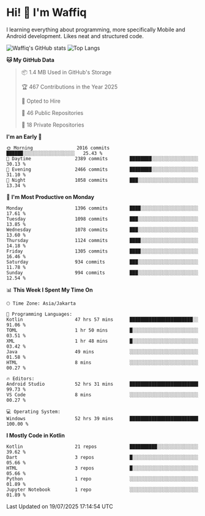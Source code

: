 
# Hi! 👋 I'm Waffiq

I learning everything about programming, more specifically Mobile and Android development. Likes neat and structured code.

<!-- Get to know more about me?

<a href="https://www.linkedin.com/in/waffiqaziz/"><img src="https://img.shields.io/static/v1?label=%20&message=LinkedIn&logo=linkedin&logoColor=white&color=0A66C2&style=for-the-badge" alt="LinkedIn"></a>
<a href="https://www.instagram.com/waffiqaziz/"><img src="https://img.shields.io/static/v1?label=%20&message=instagram&logo=instagram&logoColor=white&labelColor=%23E1306C&color=%23E1306C&style=for-the-badge" alt="Instagram"></a>
<a href="https://web.facebook.com/WaffiqAziz/"><img src="https://img.shields.io/static/v1?label=%20&message=Facebook&logo=facebook&logoColor=white&color=1877F2&style=for-the-badge" alt="Facebook"></a>
<a href="https://twitter.com/waffiqaziz"><img src="https://img.shields.io/static/v1?label=%20&message=X&logo=x&logoColor=white&color=000000&style=for-the-badge" alt="X"></a> -->

![Waffiq's GitHub stats](https://github-readme-stats-eight-theta.vercel.app/api?username=waffiqaziz&show_icons=true&include_all_commits=true&count_private=true&theme=dark)
![Top Langs](https://github-readme-stats.vercel.app/api/top-langs/?username=waffiqaziz&layout=compact&langs_count=8&theme=dark)

<!--START_SECTION:waka-->
**🐱 My GitHub Data** 

> 📦 1.4 MB Used in GitHub's Storage 
 > 
> 🏆 467 Contributions in the Year 2025
 > 
> 💼 Opted to Hire
 > 
> 📜 46 Public Repositories 
 > 
> 🔑 18 Private Repositories 
 > 
**I'm an Early 🐤** 

```text
🌞 Morning                2016 commits        ██████░░░░░░░░░░░░░░░░░░░   25.43 % 
🌆 Daytime                2389 commits        ████████░░░░░░░░░░░░░░░░░   30.13 % 
🌃 Evening                2466 commits        ████████░░░░░░░░░░░░░░░░░   31.10 % 
🌙 Night                  1058 commits        ███░░░░░░░░░░░░░░░░░░░░░░   13.34 % 
```
📅 **I'm Most Productive on Monday** 

```text
Monday                   1396 commits        ████░░░░░░░░░░░░░░░░░░░░░   17.61 % 
Tuesday                  1098 commits        ███░░░░░░░░░░░░░░░░░░░░░░   13.85 % 
Wednesday                1078 commits        ███░░░░░░░░░░░░░░░░░░░░░░   13.60 % 
Thursday                 1124 commits        ████░░░░░░░░░░░░░░░░░░░░░   14.18 % 
Friday                   1305 commits        ████░░░░░░░░░░░░░░░░░░░░░   16.46 % 
Saturday                 934 commits         ███░░░░░░░░░░░░░░░░░░░░░░   11.78 % 
Sunday                   994 commits         ███░░░░░░░░░░░░░░░░░░░░░░   12.54 % 
```


📊 **This Week I Spent My Time On** 

```text
🕑︎ Time Zone: Asia/Jakarta

💬 Programming Languages: 
Kotlin                   47 hrs 57 mins      ███████████████████████░░   91.06 % 
TOML                     1 hr 50 mins        █░░░░░░░░░░░░░░░░░░░░░░░░   03.51 % 
XML                      1 hr 48 mins        █░░░░░░░░░░░░░░░░░░░░░░░░   03.42 % 
Java                     49 mins             ░░░░░░░░░░░░░░░░░░░░░░░░░   01.58 % 
HTML                     8 mins              ░░░░░░░░░░░░░░░░░░░░░░░░░   00.27 % 

🔥 Editors: 
Android Studio           52 hrs 31 mins      █████████████████████████   99.73 % 
VS Code                  8 mins              ░░░░░░░░░░░░░░░░░░░░░░░░░   00.27 % 

💻 Operating System: 
Windows                  52 hrs 39 mins      █████████████████████████   100.00 % 
```

**I Mostly Code in Kotlin** 

```text
Kotlin                   21 repos            ██████████░░░░░░░░░░░░░░░   39.62 % 
Dart                     3 repos             █░░░░░░░░░░░░░░░░░░░░░░░░   05.66 % 
HTML                     3 repos             █░░░░░░░░░░░░░░░░░░░░░░░░   05.66 % 
Python                   1 repo              ░░░░░░░░░░░░░░░░░░░░░░░░░   01.89 % 
Jupyter Notebook         1 repo              ░░░░░░░░░░░░░░░░░░░░░░░░░   01.89 % 
```




 Last Updated on 19/07/2025 17:14:54 UTC
<!--END_SECTION:waka-->
